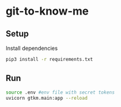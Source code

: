 # git-to-know-me

## Setup

Install dependencies

```bash
pip3 install -r requirements.txt
```

## Run

```bash
source .env #env file with secret tokens
uvicorn gtkm.main:app --reload
```
